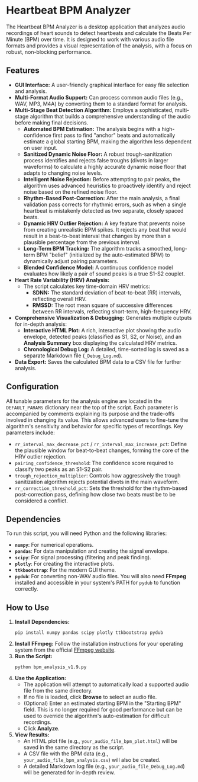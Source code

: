 # Heartbeat BPM Analyzer
The Heartbeat BPM Analyzer is a desktop application that analyzes audio recordings of heart sounds to detect heartbeats and calculate the Beats Per Minute (BPM) over time. It is designed to work with various audio file formats and provides a visual representation of the analysis, with a focus on robust, non-blocking performance.
## Features
- **GUI Interface:** A user-friendly graphical interface for easy file selection and analysis.
- **Multi-Format Audio Support:** Can process common audio files (e.g., WAV, MP3, M4A) by converting them to a standard format for analysis.
- **Multi-Stage Beat Detection Algorithm:** Employs a sophisticated, multi-stage algorithm that builds a comprehensive understanding of the audio before making final decisions.
    - **Automated BPM Estimation:** The analysis begins with a high-confidence first pass to find "anchor" beats and automatically estimate a global starting BPM, making the algorithm less dependent on user input.
    - **Sanitized Dynamic Noise Floor:** A robust trough-sanitization process identifies and rejects false troughs (divots in larger waveforms) to calculate a highly accurate dynamic noise floor that adapts to changing noise levels.
    - **Intelligent Noise Rejection:** Before attempting to pair peaks, the algorithm uses advanced heuristics to proactively identify and reject noise based on the refined noise floor.
    - **Rhythm-Based Post-Correction:** After the main analysis, a final validation pass corrects for rhythmic errors, such as when a single heartbeat is mistakenly detected as two separate, closely spaced beats.
    - **Dynamic HRV Outlier Rejection:** A key feature that prevents noise from creating unrealistic BPM spikes. It rejects any beat that would result in a beat-to-beat interval that changes by more than a plausible percentage from the previous interval.
    - **Long-Term BPM Tracking:** The algorithm tracks a smoothed, long-term BPM "belief" (initialized by the auto-estimated BPM) to dynamically adjust pairing parameters.
    - **Blended Confidence Model:** A continuous confidence model evaluates how likely a pair of sound peaks is a true S1-S2 couplet.
- **Heart Rate Variability (HRV) Analysis:**
    - The script calculates key time-domain HRV metrics:
        - **SDNN:** The standard deviation of beat-to-beat (RR) intervals, reflecting overall HRV.
        - **RMSSD:** The root mean square of successive differences between RR intervals, reflecting short-term, high-frequency HRV.
- **Comprehensive Visualization & Debugging:** Generates multiple outputs for in-depth analysis:
    - **Interactive HTML Plot:** A rich, interactive plot showing the audio envelope, detected peaks (classified as S1, S2, or Noise), and an **Analysis Summary** box displaying the calculated HRV metrics.
    - **Chronological Debug Log:** A detailed, time-sorted log is saved as a separate Markdown file (`_Debug_Log.md`).
- **Data Export:** Saves the calculated BPM data to a CSV file for further analysis.
## Configuration
All tunable parameters for the analysis engine are located in the `DEFAULT_PARAMS` dictionary near the top of the script. Each parameter is accompanied by comments explaining its purpose and the trade-offs involved in changing its value. This allows advanced users to fine-tune the algorithm's sensitivity and behavior for specific types of recordings. Key parameters include:
- `rr_interval_max_decrease_pct` / `rr_interval_max_increase_pct`: Define the plausible window for beat-to-beat changes, forming the core of the HRV outlier rejection.
- `pairing_confidence_threshold`: The confidence score required to classify two peaks as an S1-S2 pair.
- `trough_rejection_multiplier`: Controls how aggressively the trough sanitization algorithm rejects potential divots in the main waveform.
- `rr_correction_threshold_pct`: Sets the threshold for the rhythm-based post-correction pass, defining how close two beats must be to be considered a conflict.
## Dependencies
To run this script, you will need Python and the following libraries:
- **`numpy`**: For numerical operations.
- **`pandas`**: For data manipulation and creating the signal envelope.
- **`scipy`**: For signal processing (filtering and peak finding).
- **`plotly`**: For creating the interactive plots.
- **`ttkbootstrap`**: For the modern GUI theme.
- **`pydub`**: For converting non-WAV audio files.
You will also need **FFmpeg** installed and accessible in your system's PATH for `pydub` to function correctly.
## How to Use
1. **Install Dependencies:**
    ```
    pip install numpy pandas scipy plotly ttkbootstrap pydub
    ```
2. **Install FFmpeg:** Follow the installation instructions for your operating system from the official [FFmpeg website](https://ffmpeg.org/download.html).
3. **Run the Script:**
    ```
    python bpm_analysis_v1.9.py
    ```
4. **Use the Application:**
    - The application will attempt to automatically load a supported audio file from the same directory.
    - If no file is loaded, click **Browse** to select an audio file.
    - (Optional) Enter an estimated starting BPM in the "Starting BPM" field. This is no longer required for good performance but can be used to override the algorithm's auto-estimation for difficult recordings.
    - Click **Analyze**.
5. **View Results:**
    - An HTML plot file (e.g., `your_audio_file_bpm_plot.html`) will be saved in the same directory as the script.
    - A CSV file with the BPM data (e.g., `your_audio_file_bpm_analysis.csv`) will also be created.
    - A detailed Markdown log file (e.g., `your_audio_file_Debug_Log.md`) will be generated for in-depth review.